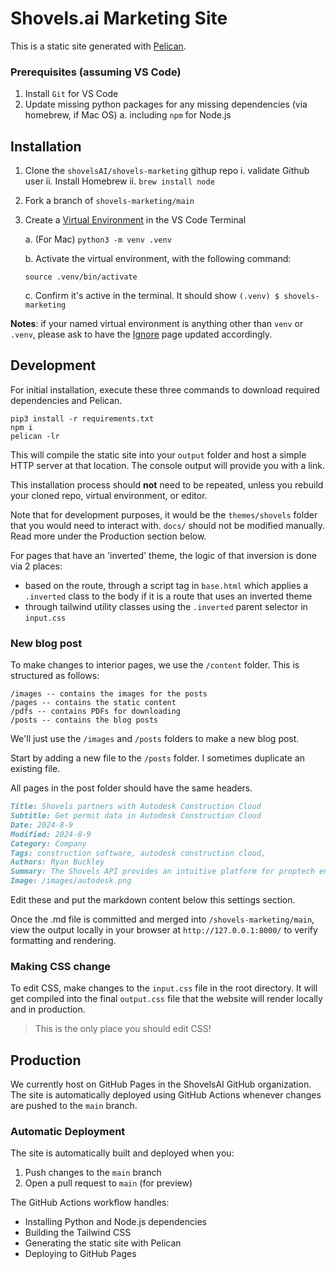 # Shovels.ai Marketing Site

This is a static site generated with [Pelican](https://docs.getpelican.com/en/4.5.1/quickstart.html). 

### Prerequisites (assuming VS Code)

1. Install `Git` for VS Code
2. Update missing python packages for any missing dependencies (via homebrew, if Mac OS)
   a. including `npm` for Node.js

## Installation

1. Clone the `shovelsAI/shovels-marketing` githup repo
  i. validate Github user
  ii. Install Homebrew
  ii. `brew install node`
2. Fork a branch of `shovels-marketing/main`
3. Create a [Virtual Environment](https://code.visualstudio.com/docs/python/environments#_create-a-virtual-environment-in-the-terminal) in the VS Code Terminal

   a. (For Mac) `python3 -m venv .venv`

   b. Activate the virtual environment, with the following command:

     ```
     source .venv/bin/activate
     ```
   c. Confirm it's active in the terminal. It should show `(.venv) $ shovels-marketing`

**Notes**: if your named virtual environment is anything other than `venv` or `.venv`, please ask to have the [Ignore](/.gitignore) page updated accordingly. 

## Development

For initial installation, execute these three commands to download required dependencies and Pelican. 

```
pip3 install -r requirements.txt
npm i
pelican -lr
```

This will compile the static site into your `output` folder and host a simple HTTP server at that location. The console output will provide you with a link.

This installation process should **not** need to be repeated, unless you rebuild your cloned repo, virtual environment, or editor. 

Note that for development purposes, it would be the `themes/shovels` folder that you would need to interact with. `docs/` should not be modified manually. Read more under the Production section below.

For pages that have an 'inverted' theme, the logic of that inversion is done via 2 places:

- based on the route, through a script tag in `base.html` which applies a `.inverted` class to the body if it is a route that uses an inverted theme
- through tailwind utility classes using the `.inverted` parent selector in `input.css`

### New blog post

To make changes to interior pages, we use the `/content` folder. This is structured as follows:

```
/images -- contains the images for the posts
/pages -- contains the static content
/pdfs -- contains PDFs for downloading
/posts -- contains the blog posts
```

We'll just use the `/images` and `/posts` folders to make a new blog post.

Start by adding a new file to the `/posts` folder. I sometimes duplicate an existing file. 

All pages in the post folder should have the same headers. 

```markdown
Title: Shovels partners with Autodesk Construction Cloud
Subtitle: Get permit data in Autodesk Construction Cloud
Date: 2024-8-9
Modified: 2024-8-9
Category: Company
Tags: construction software, autodesk construction cloud,
Authors: Ryan Buckley
Summary: The Shovels API provides an intuitive platform for proptech enthusiasts looking to leverage building permit data. Users can access and filter building activities via types or specific date ranges. The API employs 'tags' to categorize 33 distinct types of building activities.
Image: /images/autodesk.png
```

Edit these and put the markdown content below this settings section.

Once the .md file is committed and merged into `/shovels-marketing/main`, view the output locally in your browser at `http://127.0.0.1:8000/` to verify formatting and rendering. 

### Making CSS change

To edit CSS, make changes to the `input.css` file in the root directory. It will get compiled into the final `output.css` file that the website will render locally and in production. 

> This is the only place you should edit CSS!

## Production

We currently host on GitHub Pages in the ShovelsAI GitHub organization. The site is automatically deployed using GitHub Actions whenever changes are pushed to the `main` branch.

### Automatic Deployment

The site is automatically built and deployed when you:
1. Push changes to the `main` branch
2. Open a pull request to `main` (for preview)

The GitHub Actions workflow handles:
- Installing Python and Node.js dependencies
- Building the Tailwind CSS
- Generating the static site with Pelican
- Deploying to GitHub Pages

